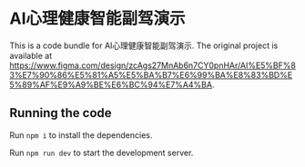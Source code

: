 
  # AI心理健康智能副驾演示

  This is a code bundle for AI心理健康智能副驾演示. The original project is available at https://www.figma.com/design/zcAgs27MnAb6n7CY0pnHAr/AI%E5%BF%83%E7%90%86%E5%81%A5%E5%BA%B7%E6%99%BA%E8%83%BD%E5%89%AF%E9%A9%BE%E6%BC%94%E7%A4%BA.

  ## Running the code

  Run `npm i` to install the dependencies.

  Run `npm run dev` to start the development server.
  